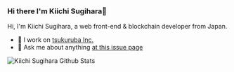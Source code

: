 ### Hi there I'm Kiichi Sugihara👋

Hi, I'm Kiichi Sugihara, a web front-end & blockchain developer from Japan.

- 🔭 I work on [tsukuruba Inc.](https://tsukuruba.com/)
- 💬 Ask me about anything [at this issue page ](https://github.com/KiichiSugihara/KiichiSugihara/issues)

![Kiichi Sugihara Github Stats](https://github-readme-stats.vercel.app/api?username=KiichiSugihara&show_icons=true&title_color=fff&icon_color=79ff97&text_color=9f9f9f&bg_color=151515&hide=["contribs"])
